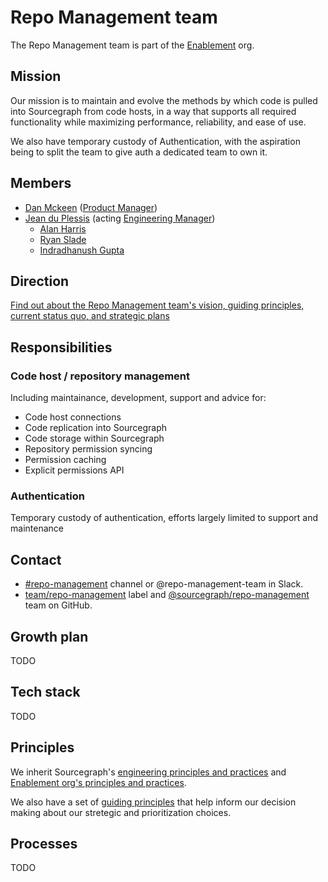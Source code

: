 # Repo Management team

The Repo Management team is part of the [Enablement](../index.md) org.

## Mission

Our mission is to maintain and evolve the methods by which code is pulled into Sourcegraph from code hosts, in a way that supports all required functionality while maximizing performance, reliability, and ease of use.

We also have temporary custody of Authentication, with the aspiration being to split the team to give auth a dedicated team to own it.

## Members

<!-- Due to the markdown renderer that we use, the indentation here is sensitive. If you want to change the indentation, check that it renders correctly locally with `make serve` -->

- [Dan Mckeen](../../../company/team/index.md#dan-mckeen-he-him) ([Product Manager](../../../product/roles/index.md#product-manager))
- [Jean du Plessis](../../../company/team/index.md#jean-du-plessis-he-him) (acting [Engineering Manager](../../roles.md#engineering-manager))
  - [Alan Harris](../../../company/team/index.md#alan-harris)
  - [Ryan Slade](../../../company/team/index.md#ryan-slade-he-him)
  - [Indradhanush Gupta](../../../company/team/index.md#indradhanush-gupta-he-him)

## Direction

[Find out about the Repo Management team's vision, guiding principles, current status quo, and strategic plans](direction.md)

## Responsibilities

### Code host / repository management

Including maintainance, development, support and advice for:
- Code host connections
- Code replication into Sourcegraph
- Code storage within Sourcegraph
- Repository permission syncing
- Permission caching
- Explicit permissions API

### Authentication
Temporary custody of authentication, efforts largely limited to support and maintenance

## Contact

- [#repo-management](https://sourcegraph.slack.com/archives/C01N83PS4TU) channel or @repo-management-team in Slack.
- [team/repo-management](https://github.com/sourcegraph/sourcegraph/labels/team%2Frepo-management) label and [@sourcegraph/repo-management](https://github.com/orgs/sourcegraph/teams/repo-management) team on GitHub.

## Growth plan

TODO

## Tech stack

TODO

## Principles

We inherit Sourcegraph's [engineering principles and practices](../../principles-and-practices.md) and [Enablement org's principles and practices](../index.md#principles-and-practices).

We also have a set of [guiding principles](direction.md#guiding-principles) that help inform our decision making about our stretegic and prioritization choices.

## Processes

TODO
